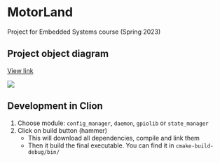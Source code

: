 # MotorLand

Project for Embedded Systems course (Spring 2023)

## Project object diagram
[View link](https://drive.google.com/file/d/1G1Tt3iVF1fO9oixSPcnYtCqgEOOCVNLW/view)

![](docs/img/project_object_diagram.png)

## Development in Clion
1. Choose module: `config_manager`, `daemon`, `gpiolib` or `state_manager`
2. Click on build button (hammer)
    - This will download all dependencies, compile and link them
    - Then it build the final executable. You can find it in `cmake-build-debug/bin/`